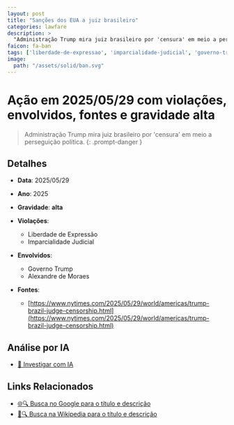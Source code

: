 ```yaml
---
layout: post
title: "Sanções dos EUA a juiz brasileiro"
categories: lawfare
description: > 
  "Administração Trump mira juiz brasileiro por 'censura' em meio a perseguição política."
faicon: fa-ban
tags: ['liberdade-de-expressao', 'imparcialidade-judicial', 'governo-trump', 'alexandre-de-moraes', 'gravidade-alta', 'censura', 'sancoes-eua']
image:
  path: "/assets/solid/ban.svg"
---
```


# Ação em 2025/05/29 com violações, envolvidos, fontes e gravidade alta

> Administração Trump mira juiz brasileiro por 'censura' em meio a perseguição política.
{: .prompt-danger }

## Detalhes
- **Data**: 2025/05/29
- **Ano**: 2025
- **Gravidade**: **alta** <i class="fas fa-ban"></i>

- **Violações**:
  - Liberdade de Expressão
  - Imparcialidade Judicial
- **Envolvidos**:
  - Governo Trump
  - Alexandre de Moraes
- **Fontes**:
  - [https://www.nytimes.com/2025/05/29/world/americas/trump-brazil-judge-censorship.html](https://www.nytimes.com/2025/05/29/world/americas/trump-brazil-judge-censorship.html)

## Análise por IA
- [🤖 Investigar com IA](https://www.perplexity.ai/search?q=%20San%C3%A7%C3%B5es%20dos%20EUA%20a%20juiz%20brasileiro%20Administra%C3%A7%C3%A3o%20Trump%20mira%20juiz%20brasileiro%20por%20%27censura%27%20em%20meio%20a%20persegui%C3%A7%C3%A3o%20pol%C3%ADtica.%20Liberdade%20de%20Express%C3%A3o%20Imparcialidade%20Judicial%202025%20gravidade%20alta)

## Links Relacionados
- [🌐🔍 Busca no Google para o título e descrição](https://www.google.com/search?q=%20San%C3%A7%C3%B5es%20dos%20EUA%20a%20juiz%20brasileiro%20Administra%C3%A7%C3%A3o%20Trump%20mira%20juiz%20brasileiro%20por%20%27censura%27%20em%20meio%20a%20persegui%C3%A7%C3%A3o%20pol%C3%ADtica.%20Liberdade%20de%20Express%C3%A3o%20Imparcialidade%20Judicial%202025%20gravidade%20alta)
- [📖🔍 Busca na Wikipedia para o título e descrição](https://pt.wikipedia.org/w/index.php?search=%20San%C3%A7%C3%B5es%20dos%20EUA%20a%20juiz%20brasileiro%20Administra%C3%A7%C3%A3o%20Trump%20mira%20juiz%20brasileiro%20por%20%27censura%27%20em%20meio%20a%20persegui%C3%A7%C3%A3o%20pol%C3%ADtica.%20Liberdade%20de%20Express%C3%A3o%20Imparcialidade%20Judicial%202025%20gravidade%20alta)

